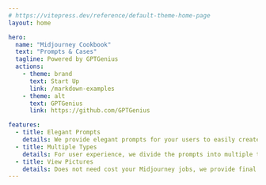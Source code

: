 ```yaml
---
# https://vitepress.dev/reference/default-theme-home-page
layout: home

hero:
  name: "Midjourney Cookbook"
  text: "Prompts & Cases"
  tagline: Powered by GPTGenius
  actions:
    - theme: brand
      text: Start Up
      link: /markdown-examples
    - theme: alt
      text: GPTGenius
      link: https://github.com/GPTGenius

features:
  - title: Elegant Prompts
    details: We provide elegant prompts for your users to easily create beautiful pictures.
  - title: Multiple Types
    details: For user experience, we divide the prompts into multiple types to make them more intuitive.
  - title: View Pictures
    details: Does not need cost your Midjourney jobs, we provide final pictures of the prompts.
---
```


